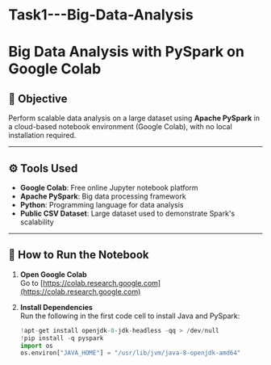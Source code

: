 # Task1---Big-Data-Analysis
# Big Data Analysis with PySpark on Google Colab

## 📌 Objective
Perform scalable data analysis on a large dataset using **Apache PySpark** in a cloud-based notebook environment (Google Colab), with no local installation required.

---

## ⚙️ Tools Used
- **Google Colab**: Free online Jupyter notebook platform
- **Apache PySpark**: Big data processing framework
- **Python**: Programming language for data analysis
- **Public CSV Dataset**: Large dataset used to demonstrate Spark's scalability

---

## 🚀 How to Run the Notebook

1. **Open Google Colab**  
   Go to [https://colab.research.google.com](https://colab.research.google.com)

2. **Install Dependencies**  
   Run the following in the first code cell to install Java and PySpark:
   ```python
   !apt-get install openjdk-8-jdk-headless -qq > /dev/null
   !pip install -q pyspark
   import os
   os.environ["JAVA_HOME"] = "/usr/lib/jvm/java-8-openjdk-amd64"
